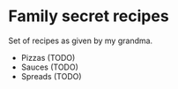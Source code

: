 # Family secret recipes

Set of recipes as given by my grandma.

- Pizzas (TODO)
- Sauces (TODO)
- Spreads (TODO)
